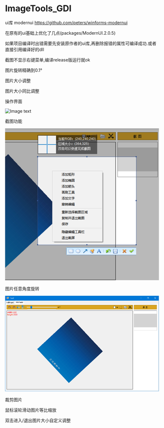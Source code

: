 # ImageTools_GDI

ui库 modernui https://github.com/peters/winforms-modernui

在原有的ui基础上优化了几点(packages/ModernUI.2.0.5)

如果项目编译时出错需要先安装原作者的ui库,再删除报错的属性可编译成功.或者直接引用编译好的dll

截图不显示右键菜单,编译release版运行就ok


图片旋转精确到0.1°

图片大小调整

图片大小同比调整


操作界面

![Image text](https://github.com/ca0t/ImageTools_GDI/blob/main/readme/%E6%93%8D%E4%BD%9C%E7%95%8C%E9%9D%A2.png)

截图功能

![Image text](https://github.com/MrWYi/ImageTools_GDI/blob/main/readme/%E6%88%AA%E5%9B%BE.png)

图片任意角度旋转

![Image text](https://github.com/MrWYi/ImageTools_GDI/blob/main/readme/%E6%97%8B%E8%BD%AC.png)

裁剪图片

鼠标滚轮滑动图片等比缩放

双击进入/退出图片大小自定义调整

